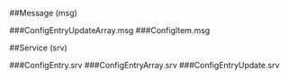 ##Message (msg)

###ConfigEntryUpdateArray.msg
###ConfigItem.msg

##Service (srv)

###ConfigEntry.srv
###ConfigEntryArray.srv
###ConfigEntryUpdate.srv
